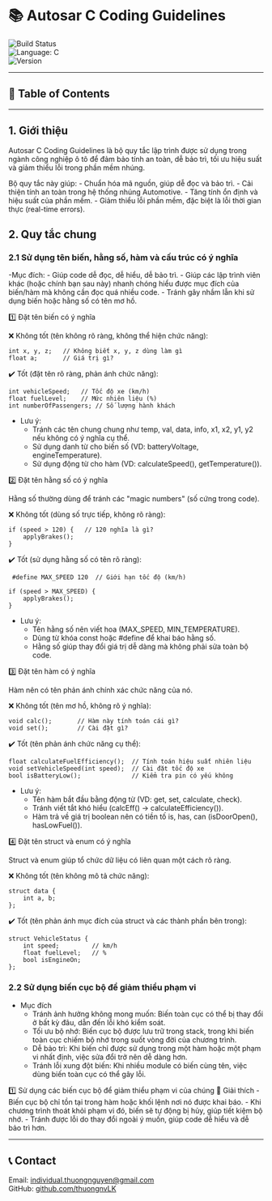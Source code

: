 #   📚 **Autosar C Coding Guidelines**

![Build Status](https://img.shields.io/badge/build-in%20progress-yellow)            
![Language: C](https://img.shields.io/badge/Language-C-yellow?logo=c&style=flat-square)   
![Version](https://img.shields.io/badge/Version-1.0-green?style=flat-square)  

---

## 📌 **Table of Contents**  

---
## 1. Giới thiệu

Autosar C Coding Guidelines là bộ quy tắc lập trình được sử dụng trong ngành công nghiệp ô tô để đảm bảo tính an toàn, dễ bảo trì, tối ưu hiệu suất và giảm thiểu lỗi trong phần mềm nhúng.

Bộ quy tắc này giúp:
    - Chuẩn hóa mã nguồn, giúp dễ đọc và bảo trì.
    - Cải thiện tính an toàn trong hệ thống nhúng Automotive.
    - Tăng tính ổn định và hiệu suất của phần mềm.
    - Giảm thiểu lỗi phần mềm, đặc biệt là lỗi thời gian thực (real-time errors).

## 2. Quy tắc chung

### 2.1 Sử dụng tên biến, hằng số, hàm và cấu trúc có ý nghĩa

-Mục đích:
    - Giúp code dễ đọc, dễ hiểu, dễ bảo trì.
    - Giúp các lập trình viên khác (hoặc chính bạn sau này) nhanh chóng hiểu được mục đích của biến/hàm mà không cần đọc quá nhiều code.
    - Tránh gây nhầm lẫn khi sử dụng biến hoặc hằng số có tên mơ hồ.

1️⃣ Đặt tên biến có ý nghĩa

❌ Không tốt (tên không rõ ràng, không thể hiện chức năng):

```
int x, y, z;   // Không biết x, y, z dùng làm gì
float a;       // Giá trị gì? 
```
✔️ Tốt (đặt tên rõ ràng, phản ánh chức năng):

```
int vehicleSpeed;   // Tốc độ xe (km/h)
float fuelLevel;    // Mức nhiên liệu (%)
int numberOfPassengers; // Số lượng hành khách
```
- Lưu ý:
    - Tránh các tên chung chung như temp, val, data, info, x1, x2, y1, y2 nếu không có ý nghĩa cụ thể.
    - Sử dụng danh từ cho biến số (VD: batteryVoltage, engineTemperature).
    - Sử dụng động từ cho hàm (VD: calculateSpeed(), getTemperature()).

2️⃣ Đặt tên hằng số có ý nghĩa

Hằng số thường dùng để tránh các "magic numbers" (số cứng trong code).

❌ Không tốt (dùng số trực tiếp, không rõ ràng):

```
if (speed > 120) {   // 120 nghĩa là gì?
    applyBrakes();
}
```
✔️ Tốt (sử dụng hằng số có tên rõ ràng):

```
 #define MAX_SPEED 120  // Giới hạn tốc độ (km/h)

if (speed > MAX_SPEED) {
    applyBrakes();
}
```

- Lưu ý:
    - Tên hằng số nên viết hoa (MAX_SPEED, MIN_TEMPERATURE).
    - Dùng từ khóa const hoặc #define để khai báo hằng số.
    - Hằng số giúp thay đổi giá trị dễ dàng mà không phải sửa toàn bộ code.

3️⃣ Đặt tên hàm có ý nghĩa

Hàm nên có tên phản ánh chính xác chức năng của nó.

❌ Không tốt (tên mơ hồ, không rõ ý nghĩa):

```
void calc();       // Hàm này tính toán cái gì?
void set();        // Cài đặt gì?
```

✔️ Tốt (tên phản ánh chức năng cụ thể):
```
float calculateFuelEfficiency();  // Tính toán hiệu suất nhiên liệu
void setVehicleSpeed(int speed);  // Cài đặt tốc độ xe
bool isBatteryLow();              // Kiểm tra pin có yếu không
```
- Lưu ý:
    - Tên hàm bắt đầu bằng động từ (VD: get, set, calculate, check).
    - Tránh viết tắt khó hiểu (calcEff() -> calculateEfficiency()).
    - Hàm trả về giá trị boolean nên có tiền tố is, has, can (isDoorOpen(), hasLowFuel()).

4️⃣ Đặt tên struct và enum có ý nghĩa

Struct và enum giúp tổ chức dữ liệu có liên quan một cách rõ ràng.

❌ Không tốt (tên không mô tả chức năng):

```
struct data {
    int a, b;
};
```
✔️ Tốt (tên phản ánh mục đích của struct và các thành phần bên trong):
```
struct VehicleStatus {
    int speed;         // km/h
    float fuelLevel;   // %
    bool isEngineOn;
};
```
### 2.2 Sử dụng biến cục bộ để giảm thiểu phạm vi
- Mục đích
    - Tránh ảnh hưởng không mong muốn: Biến toàn cục có thể bị thay đổi ở bất kỳ đâu, dẫn đến lỗi khó kiểm soát.
    - Tối ưu bộ nhớ: Biến cục bộ được lưu trữ trong stack, trong khi biến toàn cục chiếm bộ nhớ trong suốt vòng đời của chương trình.
    - Dễ bảo trì: Khi biến chỉ được sử dụng trong một hàm hoặc một phạm vi nhất định, việc sửa đổi trở nên dễ dàng hơn.
    - Tránh lỗi xung đột biến: Khi nhiều module có biến cùng tên, việc dùng biến toàn cục có thể gây lỗi.

1️⃣ Sử dụng các biến cục bộ để giảm thiểu phạm vi của chúng
📌 Giải thích
    - Biến cục bộ chỉ tồn tại trong hàm hoặc khối lệnh nơi nó được khai báo.
    - Khi chương trình thoát khỏi phạm vi đó, biến sẽ tự động bị hủy, giúp tiết kiệm bộ nhớ.
    - Tránh được lỗi do thay đổi ngoài ý muốn, giúp code dễ hiểu và dễ bảo trì hơn.





---
## 📞 Contact
Email: individual.thuongnguyen@gmail.com    
GitHub: [github.com/thuongnvLK](https://github.com/thuongnvLK)